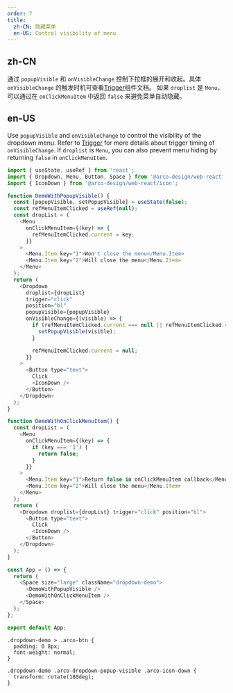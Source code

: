 ```yaml
---
order: 7
title:
  zh-CN: 隐藏菜单
  en-US: Control visibility of menu
---
```


## zh-CN

通过 `popupVisible` 和 `onVisibleChange` 控制下拉框的展开和收起。具体 `onVisibleChange` 的触发时机可查看[Trigger](/react/components/trigger#受控用法)组件文档。
如果 `droplist` 是 `Menu`，可以通过在 `onClickMenuItem` 中返回 `false` 来避免菜单自动隐藏。

## en-US

Use `popupVisible` and `onVisibleChange` to control the visibility of the dropdown menu. Refer to [Trigger](/react/components/trigger#Controlled) for more details about trigger timing of `onVisibleChange`.
If `droplist` is `Menu`, you can also prevent menu hiding by returning `false` in `onClickMenuItem`.

```js
import { useState, useRef } from 'react';
import { Dropdown, Menu, Button, Space } from '@arco-design/web-react';
import { IconDown } from '@arco-design/web-react/icon';

function DemoWithPopupVisible() {
  const [popupVisible, setPopupVisible] = useState(false);
  const refMenuItemClicked = useRef(null);
  const dropList = (
    <Menu
      onClickMenuItem={(key) => {
        refMenuItemClicked.current = key;
      }}
    >
      <Menu.Item key="1">Won't close the menu</Menu.Item>
      <Menu.Item key="2">Will close the menu</Menu.Item>
    </Menu>
  );
  return (
    <Dropdown
      droplist={dropList}
      trigger="click"
      position="bl"
      popupVisible={popupVisible}
      onVisibleChange={(visible) => {
        if (refMenuItemClicked.current === null || refMenuItemClicked.current === '2') {
          setPopupVisible(visible);
        }

        refMenuItemClicked.current = null;
      }}
    >
      <Button type="text">
        Click
        <IconDown />
      </Button>
    </Dropdown>
  );
}

function DemoWithOnClickMenuItem() {
  const dropList = (
    <Menu
      onClickMenuItem={(key) => {
        if (key === '1') {
          return false;
        }
      }}
    >
      <Menu.Item key="1">Return false in onClickMenuItem callback</Menu.Item>
      <Menu.Item key="2">Will close the menu</Menu.Item>
    </Menu>
  );
  return (
    <Dropdown droplist={dropList} trigger="click" position="bl">
      <Button type="text">
        Click
        <IconDown />
      </Button>
    </Dropdown>
  );
}

const App = () => {
  return (
    <Space size="large" className="dropdown-demo">
      <DemoWithPopupVisible />
      <DemoWithOnClickMenuItem />
    </Space>
  );
};

export default App;
```

```css:silent
.dropdown-demo > .arco-btn {
  padding: 0 8px;
  font-weight: normal;
}

.dropdown-demo .arco-dropdown-popup-visible .arco-icon-down {
  transform: rotate(180deg);
}
```
